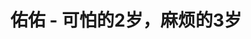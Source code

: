---
title: 佑佑 - 可怕的2岁，麻烦的3岁
description: ""
pubDatetime: 2025-01-01T04:06:31Z
modDatetime: 2025-01-03T04:06:31Z
postSlug: youyou/2025
column: youyou
featured: false
draft: true
toc: false
tags:
  - 生活
---
